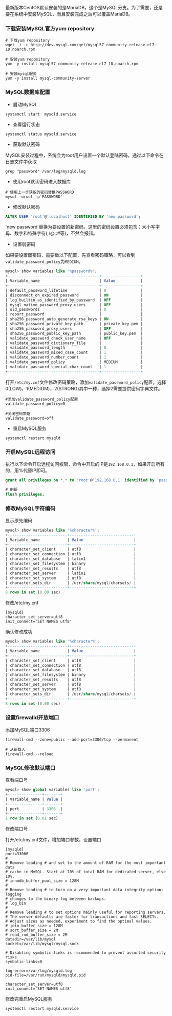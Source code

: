 最新版本CentOS默认安装的是MariaDB，这个是MySQL分支。为了需要，还是要在系统中安装MySQL，而且安装完成之后可以覆盖MariaDB。

### 下载安装MySQL官方yum repository

```
# 下载yum repository
wget -i -c http://dev.mysql.com/get/mysql57-community-release-el7-10.noarch.rpm

# 安装yum repository
yum -y install mysql57-community-release-el7-10.noarch.rpm

# 安装mysql服务
yum -y install mysql-community-server
```

### MySQL数据库配置

- 启动MySQL

```shell
systemctl start  mysqld.service 
```

- 查看运行状态

```shell
systemctl status mysqld.service
```

- 获取默认密码

MySQL安装过程中，系统会为root用户设置一个默认登陆密码，通过以下命令在日志文件中获取

```shell
grep "password" /var/log/mysqld.log
```

- 使用root默认密码进入数据库

```shell
# 使用上一步获取的密码替换PASSWORD
mysql -uroot -p'PASSWORD'
```

- 修改默认密码

```sql
ALTER USER 'root'@'localhost' IDENTIFIED BY 'new password';
```

'new password'替换为要设置的新密码，这里的密码设置必须包含：大小写字母、数字和特殊字符(,/@;:#等)，不然会报错。

- 设置弱密码

如果要设置弱密码，需要做以下配置，先查看密码策略，可以看到`validate_password_policy`为`MEDIUM`。

```sql
mysql> show variables like '%password%';
+----------------------------------------+-----------------+
| Variable_name                          | Value           |
+----------------------------------------+-----------------+
| default_password_lifetime              | 0               |
| disconnect_on_expired_password         | ON              |
| log_builtin_as_identified_by_password  | OFF             |
| mysql_native_password_proxy_users      | OFF             |
| old_passwords                          | 0               |
| report_password                        |                 |
| sha256_password_auto_generate_rsa_keys | ON              |
| sha256_password_private_key_path       | private_key.pem |
| sha256_password_proxy_users            | OFF             |
| sha256_password_public_key_path        | public_key.pem  |
| validate_password_check_user_name      | OFF             |
| validate_password_dictionary_file      |                 |
| validate_password_length               | 8               |
| validate_password_mixed_case_count     | 1               |
| validate_password_number_count         | 1               |
| validate_password_policy               | MEDIUM          |
| validate_password_special_char_count   | 1               |
+----------------------------------------+-----------------+
```

打开`/etc/my.cnf`文件修改密码策略，添加`validate_password_policy`配置，选择0(LOW)，1(MEDIUM)，2(STRONG)其中一种，选择2需要提供密码字典文件。

```shell
#添加validate_password_policy配置
validate_password_policy=0

#关闭密码策略
validate_password=off
```

- 重启MySQL服务

```
systemctl restart mysqld
```



### 开启MySQL远程访问

执行以下命令开启远程访问权限，命令中开启的IP是`192.168.0.1`，如果开启所有的，用%代替IP即可。

```sql
grant all privileges on *.* to 'root'@'192.168.0.1' identified by 'password' with grant option;

# 刷新
flush privileges; 
```



### 修改MySQL字符编码

显示原先编码

```sql
mysql> show variables like '%character%';
+--------------------------+----------------------------+
| Variable_name            | Value                      |
+--------------------------+----------------------------+
| character_set_client     | utf8                       |
| character_set_connection | utf8                       |
| character_set_database   | latin1                     |
| character_set_filesystem | binary                     |
| character_set_results    | utf8                       |
| character_set_server     | latin1                     |
| character_set_system     | utf8                       |
| character_sets_dir       | /usr/share/mysql/charsets/ |
+--------------------------+----------------------------+
8 rows in set (0.00 sec)
```

修改/etc/my.cnf

```
[mysqld]
character_set_server=utf8
init_connect='SET NAMES utf8'
```

确认修改成功

```sql
mysql> show variables like '%character%';
+--------------------------+----------------------------+
| Variable_name            | Value                      |
+--------------------------+----------------------------+
| character_set_client     | utf8                       |
| character_set_connection | utf8                       |
| character_set_database   | utf8                       |
| character_set_filesystem | binary                     |
| character_set_results    | utf8                       |
| character_set_server     | utf8                       |
| character_set_system     | utf8                       |
| character_sets_dir       | /usr/share/mysql/charsets/ |
+--------------------------+----------------------------+
8 rows in set (0.00 sec)
```



### 设置firewalld开放端口

添加MySQL端口3306

```shell
firewall-cmd --zone=public --add-port=3306/tcp --permanent

# 从新载入
firewall-cmd --reload
```



### MySQL修改默认端口

查看端口号

```sql
mysql> show global variables like 'port';
+---------------+-------+
| Variable_name | Value |
+---------------+-------+
| port          | 3306  |
+---------------+-------+
1 row in set (0.01 sec)
```

修改端口号

打开/etc/my.cnf文件，增加端口参数，设置端口

```shell
[mysqld]
port=33066
#
# Remove leading # and set to the amount of RAM for the most important data
# cache in MySQL. Start at 70% of total RAM for dedicated server, else 10%.
# innodb_buffer_pool_size = 128M
#
# Remove leading # to turn on a very important data integrity option: logging
# changes to the binary log between backups.
# log_bin
#
# Remove leading # to set options mainly useful for reporting servers.
# The server defaults are faster for transactions and fast SELECTs.
# Adjust sizes as needed, experiment to find the optimal values.
# join_buffer_size = 128M
# sort_buffer_size = 2M
# read_rnd_buffer_size = 2M
datadir=/var/lib/mysql
socket=/var/lib/mysql/mysql.sock

# Disabling symbolic-links is recommended to prevent assorted security risks
symbolic-links=0

log-error=/var/log/mysqld.log
pid-file=/var/run/mysqld/mysqld.pid

character_set_server=utf8
init_connect='SET NAMES utf8'
```

修改完重启MySQL服务

```shell
systemctl restart mysqld.service
```

